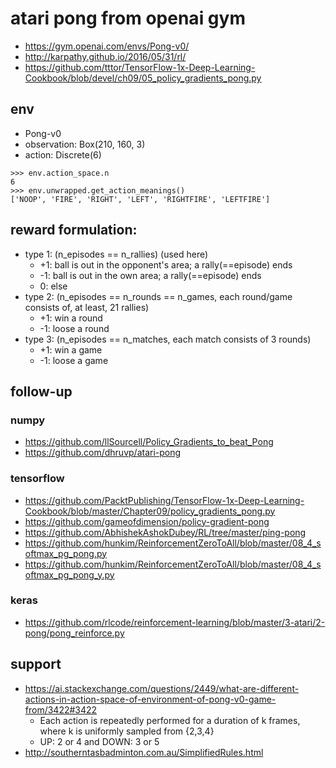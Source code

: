 # atari pong from openai gym
* https://gym.openai.com/envs/Pong-v0/
* http://karpathy.github.io/2016/05/31/rl/
* https://github.com/tttor/TensorFlow-1x-Deep-Learning-Cookbook/blob/devel/ch09/05_policy_gradients_pong.py

## env
* Pong-v0
* observation: Box(210, 160, 3)
* action: Discrete(6)
```
>>> env.action_space.n
6
>>> env.unwrapped.get_action_meanings()
['NOOP', 'FIRE', 'RIGHT', 'LEFT', 'RIGHTFIRE', 'LEFTFIRE']
```

## reward formulation:
* type 1: (n_episodes == n_rallies) (used here)
  * +1: ball is out in the opponent's area; a rally(==episode) ends
  * -1: ball is out in the own area; a rally(==episode) ends
  * 0: else
* type 2: (n_episodes == n_rounds == n_games, each round/game consists of, at least, 21 rallies)
  * +1: win a round
  * -1: loose a round
* type 3: (n_episodes == n_matches, each match consists of 3 rounds)
  * +1: win a game
  * -1: loose a game

## follow-up
### numpy
* https://github.com/llSourcell/Policy_Gradients_to_beat_Pong
* https://github.com/dhruvp/atari-pong
### tensorflow
* https://github.com/PacktPublishing/TensorFlow-1x-Deep-Learning-Cookbook/blob/master/Chapter09/policy_gradients_pong.py
* https://github.com/gameofdimension/policy-gradient-pong
* https://github.com/AbhishekAshokDubey/RL/tree/master/ping-pong
* https://github.com/hunkim/ReinforcementZeroToAll/blob/master/08_4_softmax_pg_pong.py
* https://github.com/hunkim/ReinforcementZeroToAll/blob/master/08_4_softmax_pg_pong_y.py
### keras
* https://github.com/rlcode/reinforcement-learning/blob/master/3-atari/2-pong/pong_reinforce.py

## support
* https://ai.stackexchange.com/questions/2449/what-are-different-actions-in-action-space-of-environment-of-pong-v0-game-from/3422#3422
  * Each action is repeatedly performed for a duration of k frames,
    where k is uniformly sampled from {2,3,4}
  * UP: 2 or 4 and DOWN: 3 or 5
* http://southerntasbadminton.com.au/SimplifiedRules.html
